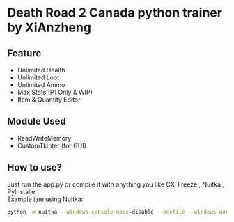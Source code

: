 # Death Road 2 Canada python trainer by XiAnzheng

## Feature 
* Unlimited Health
* Unlimited Loot
* Unlimited Ammo
* Max Stats (P1 Only & WIP)
* Item & Quantity Editor

## Module Used 
* ReadWriteMemory
* CustomTkinter (for GUI)

## How to use?
Just run the app.py 
or compile it with anything you like CX_Freeze , Nuitka , PyInstaller\
Example iam using Nuitka:
```bash
python -m nuitka --windows-console-mode=disable --onefile --windows-uac-admin --enable-plugin=tk-inter --remove-output app.py
```
